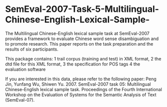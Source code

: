 # SemEval-2007-Task-5-Multilingual-Chinese-English-Lexical-Sample-
The Multilingual Chinese-English lexical sample task at SemEval-2007 provides a framework to evaluate Chinese word sense disambiguation and to promote research. This paper reports on the task preparation and the results of six participants. 

This package contains: 
1 trail corpus (training and test) in XML format, 
2 the dtd file for this XML format,
3 the specification for POS tags
4 the evaluation software 

If you are interested in this data, please refer to the following paper:
Peng Jin, Yunfang Wu, Shiwen Yu. 2007. SemEval-2007 task 05: Multilingual Chinese-English lexical sample task. Proceedings of the Fourth International Workshop on the Evaluation of Systems for the Semantic Analysis of Text (SemEval-07).
